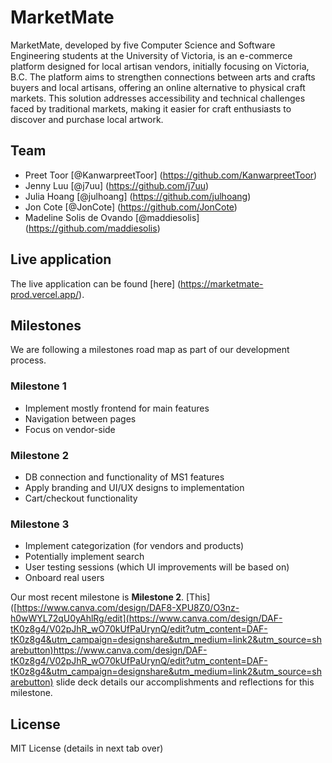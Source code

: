 # MarketMate 
MarketMate, developed by five Computer Science and Software Engineering students at the University of Victoria, is an e-commerce platform designed for local artisan vendors, initially focusing on Victoria, B.C. The platform aims to strengthen connections between arts and crafts buyers and local artisans, offering an online alternative to physical craft markets. This solution addresses accessibility and technical challenges faced by traditional markets, making it easier for craft enthusiasts to discover and purchase local artwork.

## Team
- Preet Toor [@KanwarpreetToor] (https://github.com/KanwarpreetToor)
- Jenny Luu [@j7uu] (https://github.com/j7uu)
- Julia Hoang [@julhoang] (https://github.com/julhoang)
- Jon Cote [@JonCote] (https://github.com/JonCote)
- Madeline Solis de Ovando [@maddiesolis] (https://github.com/maddiesolis)

## Live application
The live application can be found [here] (https://marketmate-prod.vercel.app/).

## Milestones
We are following a milestones road map as part of our development process.

### Milestone 1
- Implement mostly frontend for main features
- Navigation between pages
- Focus on vendor-side

### Milestone 2
- DB connection and functionality of MS1 features
- Apply branding and UI/UX designs to implementation
- Cart/checkout functionality

### Milestone 3
- Implement categorization (for vendors and products)
- Potentially implement search
- User testing sessions (which UI improvements will be based on)
- Onboard real users

Our most recent milestone is **Milestone 2**. [This] ([https://www.canva.com/design/DAF8-XPU8Z0/O3nz-h0wWYL72qU0yAhlRg/edit](https://www.canva.com/design/DAF-tK0z8g4/V02pJhR_wO70kUfPaUrynQ/edit?utm_content=DAF-tK0z8g4&utm_campaign=designshare&utm_medium=link2&utm_source=sharebutton)https://www.canva.com/design/DAF-tK0z8g4/V02pJhR_wO70kUfPaUrynQ/edit?utm_content=DAF-tK0z8g4&utm_campaign=designshare&utm_medium=link2&utm_source=sharebutton) slide deck details our accomplishments and reflections for this milestone.

## License
MIT License (details in next tab over)
